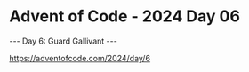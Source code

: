# Advent of Code - 2024 Day 06

--- Day 6: Guard Gallivant ---

https://adventofcode.com/2024/day/6
